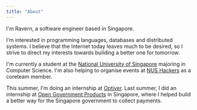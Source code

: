 ```yaml
---
title: "About"
---
```


I'm Ravern, a software engineer based in Singapore.

I'm interested in programming languages, databases and distributed systems. I believe that the Internet today leaves much to be desired, so I strive to direct my interests towards building a better one for tomorrow.

I'm currently a student at the [National University of Singapore](https://nus.edu.sg) majoring in Computer Science. I'm also helping to organise events at [NUS Hackers](https://nushackers.org) as a coreteam member.

This summer, I'm doing an internship at [Optiver](https://optiver.com). Last summer, I did an internship at [Open Government Products](https://open.gov.sg) in Singapore, where I helped build a better way for the Singapore government to collect payments.